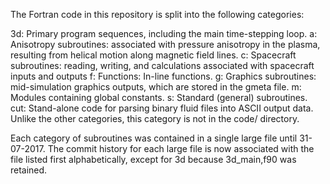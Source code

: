 The Fortran code in this repository is split into the following categories:

3d:	Primary program sequences, including the main time-stepping loop.
a:	Anisotropy subroutines:	associated with pressure anisotropy in the plasma, resulting from helical motion along magnetic field lines.
c:	Spacecraft subroutines:	reading, writing, and calculations associated with spacecraft inputs and outputs
f:	Functions: In-line functions.
g:	Graphics subroutines:	mid-simulation graphics outputs, which are stored in the gmeta file.
m:	Modules containing global constants.
s:	Standard (general) subroutines.
cut:	Stand-alone code for parsing binary fluid files into ASCII output data. Unlike the other categories, this category is not in the code/ directory.

Each category of subroutines was contained in a single large file until 31-07-2017. The commit history for each large file is now associated with the file listed first alphabetically, except for 3d because 3d_main,f90 was retained.
